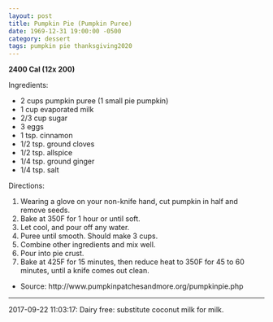 ```yaml
---
layout: post
title: Pumpkin Pie (Pumpkin Puree)
date: 1969-12-31 19:00:00 -0500
category: dessert
tags: pumpkin pie thanksgiving2020
---
```

<b>2400 Cal (12x 200)</b>
  
Ingredients:  
<ul>
 	<li>2 cups pumpkin puree (1 small pie pumpkin)</li>
 	<li>1 cup evaporated milk</li>
 	<li>2/3 cup sugar</li>
 	<li>3 eggs</li>
 	<li>1 tsp. cinnamon</li>
 	<li>1/2 tsp. ground cloves</li>
 	<li>1/2 tsp. allspice</li>
 	<li>1/4 tsp. ground ginger</li>
 	<li>1/4 tsp. salt</li>
</ul>
Directions:  
<ol>
 	<li>Wearing a glove on your non-knife hand, cut pumpkin in half and remove seeds.</li>
 	<li>Bake at 350F for 1 hour or until soft.</li>
 	<li>Let cool, and pour off any water.</li>
 	<li>Puree until smooth. Should make 3 cups.</li>
 	<li>Combine other ingredients and mix well.</li>
 	<li>Pour into pie crust.</li>
 	<li>Bake at 425F for 15 minutes, then reduce heat to 350F for 45 to 60 minutes, until a knife comes out clean.</li>
</ol>
<ul>
 	<li>Source: http://www.pumpkinpatchesandmore.org/pumpkinpie.php</li>
</ul>

---

2017-09-22 11:03:17: Dairy free: substitute coconut milk for milk.
